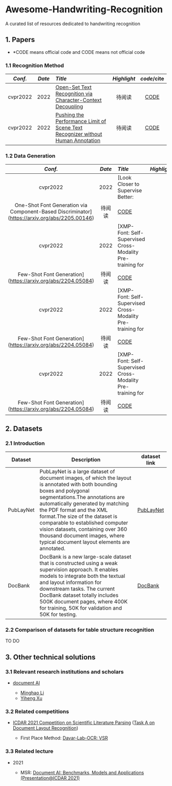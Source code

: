# Awesome-Handwriting-Recognition
A curated list of resources dedicated to handwriting recognition
## 1. Papers

* *CODE means official code and CODE means not official code

### 1.1 Recognition Method

*Conf.* | *Date* | *Title* | *Highlight* | *code*/cite 
:---: | :---: |:--- | :---: | :---: 
cvpr2022 | 2022 |[Open-Set Text Recognition via Character-Context Decoupling](https://openaccess.thecvf.com/content/CVPR2022/papers/Liu_Open-Set_Text_Recognition_via_Character-Context_Decoupling_CVPR_2022_paper.pdf) | 待阅读 | [CODE]()
cvpr2022 | 2022 |[Pushing the Performance Limit of Scene Text Recognizer without Human Annotation](https://arxiv.org/pdf/2204.07714.pdf) | 待阅读 | [CODE]()

### 1.2 Data Generation

*Conf.* | *Date* | *Title* | *Highlight* | *code*/cite 
:---: | :---: |:--- | :---: | :---: 
cvpr2022 | 2022 |[Look Closer to Supervise Better:
One-Shot Font Generation via Component-Based Discriminator](https://arxiv.org/abs/2205.00146) | 待阅读 | [CODE]()
cvpr2022 | 2022 |[XMP-Font: Self-Supervised Cross-Modality Pre-training for
Few-Shot Font Generation](https://arxiv.org/abs/2204.05084) | 待阅读 | [CODE]()
cvpr2022 | 2022 |[XMP-Font: Self-Supervised Cross-Modality Pre-training for
Few-Shot Font Generation](https://arxiv.org/abs/2204.05084) | 待阅读 | [CODE]()
cvpr2022 | 2022 |[XMP-Font: Self-Supervised Cross-Modality Pre-training for
Few-Shot Font Generation](https://arxiv.org/abs/2204.05084) | 待阅读 | [CODE]()

## 2. Datasets

### 2.1 Introduction

|Dataset|Description|dataset link|
|----|----|----|
|PubLayNet|PubLayNet is a large dataset of document images, of which the layout is annotated with both bounding boxes and polygonal segmentations.The annotations are automatically generated by matching the PDF format and the XML format.The size of the dataset is comparable to established computer vision datasets, containing over 360 thousand document images, where typical document layout elements are annotated.|[PubLayNet](https://github.com/ibm-aur-nlp/PubLayNet)|
|DocBank|DocBank is a new large-scale dataset that is constructed using a weak supervision approach. It enables models to integrate both the textual and layout information for downstream tasks. The current DocBank dataset totally includes 500K document pages, where 400K for training, 50K for validation and 50K for testing.|[DocBank](https://github.com/doc-analysis/DocBank)|

### 2.2 Comparison of datasets for table structure recognition
TO DO

## 3. Other technical solutions
### 3.1 Relevant research institutions and scholars 
- [document AI](https://www.microsoft.com/en-us/research/project/document-ai/)
  
  - [Minghao Li](https://github.com/liminghao1630)
  - [Yiheng Xu](https://github.com/ranpox)
  
  
### 3.2 Related competitions
- [ICDAR 2021 Competition on Scientific Literature Parsing](https://github.com/IBM/ICDAR2021-SLP) ([Task A on Document Layout Recognition](https://aieval.draco.res.ibm.com/challenge/41/overview))
  
  - First Place Method: [Davar-Lab-OCR: VSR](https://github.com/hikopensource/DAVAR-Lab-OCR/tree/main/demo/text_layout/VSR)
  
  

### 3.3 Related lecture

* 2021

  * MSR: [Document AI: Benchmarks, Models and Applications (Presentation@ICDAR 2021)](https://www.microsoft.com/en-us/research/publication/document-ai-benchmarks-models-and-applications-presentationicdar-2021/)

  

 


